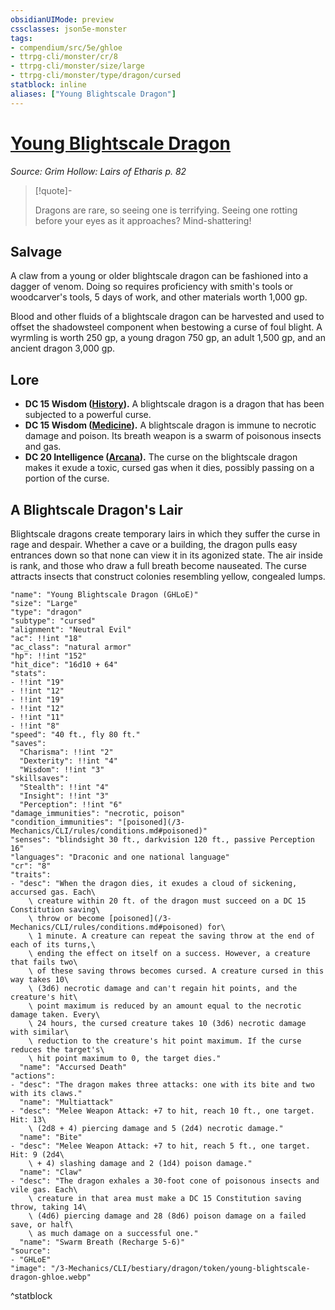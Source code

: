 ```yaml
---
obsidianUIMode: preview
cssclasses: json5e-monster
tags:
- compendium/src/5e/ghloe
- ttrpg-cli/monster/cr/8
- ttrpg-cli/monster/size/large
- ttrpg-cli/monster/type/dragon/cursed
statblock: inline
aliases: ["Young Blightscale Dragon"]
---
```

# [Young Blightscale Dragon](3-Mechanics\CLI\bestiary\dragon/young-blightscale-dragon-ghloe.md)
*Source: Grim Hollow: Lairs of Etharis p. 82*  

> [!quote]-  
> 
> Dragons are rare, so seeing one is terrifying. Seeing one rotting before your eyes as it approaches? Mind-shattering!

## Salvage

A claw from a young or older blightscale dragon can be fashioned into a dagger of venom. Doing so requires proficiency with smith's tools or woodcarver's tools, 5 days of work, and other materials worth 1,000 gp.

Blood and other fluids of a blightscale dragon can be harvested and used to offset the shadowsteel component when bestowing a curse of foul blight. A wyrmling is worth 250 gp, a young dragon 750 gp, an adult 1,500 gp, and an ancient dragon 3,000 gp.

## Lore

- **DC 15 Wisdom ([History](/3-Mechanics/CLI/rules/skills.md#History)).** A blightscale dragon is a dragon that has been subjected to a powerful curse.  
- **DC 15 Wisdom ([Medicine](/3-Mechanics/CLI/rules/skills.md#Medicine)).** A blightscale dragon is immune to necrotic damage and poison. Its breath weapon is a swarm of poisonous insects and gas.  
- **DC 20 Intelligence ([Arcana](/3-Mechanics/CLI/rules/skills.md#Arcana)).** The curse on the blightscale dragon makes it exude a toxic, cursed gas when it dies, possibly passing on a portion of the curse.  

## A Blightscale Dragon's Lair

Blightscale dragons create temporary lairs in which they suffer the curse in rage and despair. Whether a cave or a building, the dragon pulls easy entrances down so that none can view it in its agonized state. The air inside is rank, and those who draw a full breath become nauseated. The curse attracts insects that construct colonies resembling yellow, congealed lumps.

```statblock
"name": "Young Blightscale Dragon (GHLoE)"
"size": "Large"
"type": "dragon"
"subtype": "cursed"
"alignment": "Neutral Evil"
"ac": !!int "18"
"ac_class": "natural armor"
"hp": !!int "152"
"hit_dice": "16d10 + 64"
"stats":
- !!int "19"
- !!int "12"
- !!int "19"
- !!int "12"
- !!int "11"
- !!int "8"
"speed": "40 ft., fly 80 ft."
"saves":
  "Charisma": !!int "2"
  "Dexterity": !!int "4"
  "Wisdom": !!int "3"
"skillsaves":
  "Stealth": !!int "4"
  "Insight": !!int "3"
  "Perception": !!int "6"
"damage_immunities": "necrotic, poison"
"condition_immunities": "[poisoned](/3-Mechanics/CLI/rules/conditions.md#poisoned)"
"senses": "blindsight 30 ft., darkvision 120 ft., passive Perception 16"
"languages": "Draconic and one national language"
"cr": "8"
"traits":
- "desc": "When the dragon dies, it exudes a cloud of sickening, accursed gas. Each\
    \ creature within 20 ft. of the dragon must succeed on a DC 15 Constitution saving\
    \ throw or become [poisoned](/3-Mechanics/CLI/rules/conditions.md#poisoned) for\
    \ 1 minute. A creature can repeat the saving throw at the end of each of its turns,\
    \ ending the effect on itself on a success. However, a creature that fails two\
    \ of these saving throws becomes cursed. A creature cursed in this way takes 10\
    \ (3d6) necrotic damage and can't regain hit points, and the creature's hit\
    \ point maximum is reduced by an amount equal to the necrotic damage taken. Every\
    \ 24 hours, the cursed creature takes 10 (3d6) necrotic damage with similar\
    \ reduction to the creature's hit point maximum. If the curse reduces the target's\
    \ hit point maximum to 0, the target dies."
  "name": "Accursed Death"
"actions":
- "desc": "The dragon makes three attacks: one with its bite and two with its claws."
  "name": "Multiattack"
- "desc": "Melee Weapon Attack: +7 to hit, reach 10 ft., one target. Hit: 13\
    \ (2d8 + 4) piercing damage and 5 (2d4) necrotic damage."
  "name": "Bite"
- "desc": "Melee Weapon Attack: +7 to hit, reach 5 ft., one target. Hit: 9 (2d4\
    \ + 4) slashing damage and 2 (1d4) poison damage."
  "name": "Claw"
- "desc": "The dragon exhales a 30-foot cone of poisonous insects and vile gas. Each\
    \ creature in that area must make a DC 15 Constitution saving throw, taking 14\
    \ (4d6) piercing damage and 28 (8d6) poison damage on a failed save, or half\
    \ as much damage on a successful one."
  "name": "Swarm Breath (Recharge 5-6)"
"source":
- "GHLoE"
"image": "/3-Mechanics/CLI/bestiary/dragon/token/young-blightscale-dragon-ghloe.webp"
```
^statblock